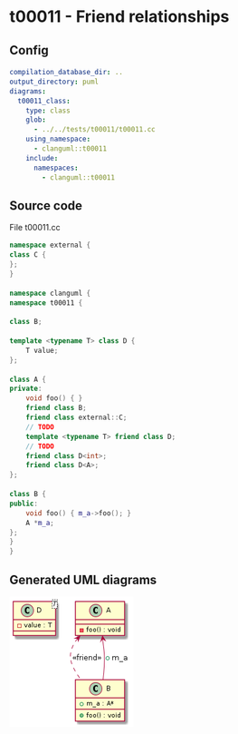 # t00011 - Friend relationships
## Config
```yaml
compilation_database_dir: ..
output_directory: puml
diagrams:
  t00011_class:
    type: class
    glob:
      - ../../tests/t00011/t00011.cc
    using_namespace:
      - clanguml::t00011
    include:
      namespaces:
        - clanguml::t00011

```
## Source code
File t00011.cc
```cpp
namespace external {
class C {
};
}

namespace clanguml {
namespace t00011 {

class B;

template <typename T> class D {
    T value;
};

class A {
private:
    void foo() { }
    friend class B;
    friend class external::C;
    // TODO
    template <typename T> friend class D;
    // TODO
    friend class D<int>;
    friend class D<A>;
};

class B {
public:
    void foo() { m_a->foo(); }
    A *m_a;
};
}
}

```
## Generated UML diagrams
![t00011_class](./t00011_class.png "Friend relationships")
